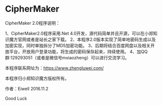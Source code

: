 # CipherMaker


CipherMaker 2.0程序说明：

1、CipherMaker2.0程序采用.Net 4.0开发，源代码简单并且开源，可以在小郑知识魔方官网或者是站长之家下载。
2、本程序2.0版本实现了简单地密码生成以及加密实现，同时单独拆分了MD5加密功能。
3、后期将结合百度网盘以及相关开放平台，开放用户登录功能，将生成的密码保存起来，持续使用。
4、加QQ群:129293051（或者是微信号mxiaozheng）可以进行交流学习。 

本程序联系网址为：https://www.zhengluwei.com/

本程序归小郑知识魔方版权所有。

作者：Eiwell 2016.11.2

Good Luck 
